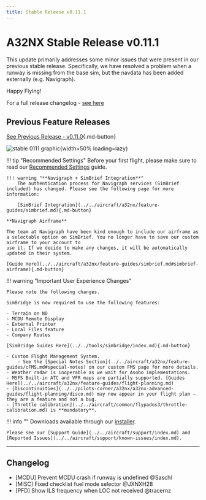 ```yaml
---
title: Stable Release v0.11.1
---
```


[//]: # (<link rel="stylesheet" href="../../stylesheets/toc-tables.css">)

# A32NX Stable Release v0.11.1

This update primarily addresses some minor issues that were present in our previous stable release. Specifically, we have resolved a problem when a runway is missing from the
base sim, but the navdata has been added externally (e.g. Navigraph).

Happy Flying!

For a full release changelog - [see here](#changelog)

## Previous Feature Releases

[See Previous Release - v0.11.0](v0110.md){.md-button}

![stable 0111 graphic](../assets/0.11.0_graphic_op.png){width=50% loading=lazy}

!!! tip "Recommended Settings"
    Before your first flight, please make sure to read our [Recommended Settings](../../aircraft/install/settings.md) guide.

    !!! warning "**Navigraph + SimBrief Integration**"
        The authentication process for Navigraph services (SimBrief included) has changed. Please see the following page for more information:

        [SimBrief Integration](../../aircraft/a32nx/feature-guides/simbrief.md){.md-button}

    **Navigraph Airframe**

    The team at Navigraph have been kind enough to include our airframe as a selectable option on SimBrief. You no longer have to save our custom airframe to your account to 
    use it. If we decide to make any changes, it will be automatically updated in their system.

    [Guide Here](../../aircraft/a32nx/feature-guides/simbrief.md#simbrief-airframe){.md-button}

!!! warning "Important User Experience Changes"

    Please note the following changes.

    SimBridge is now required to use the following features:

    - Terrain on ND 
    - MCDU Remote Display
    - External Printer
    - Local Files feature
    - Company Routes

    [SimBridge Guides Here](../../tools/simbridge/index.md){.md-button}

    - Custom Flight Management System.
        - See the [Special Notes Section](../../aircraft/a32nx/feature-guides/cFMS.md#special-notes) on our custom FMS page for more details.
    - Weather radar is inoperable as we wait for Asobo implementations.
    - MSFS Built-in ATC and VFR maps are partially supported. [Guides Here](../../aircraft/a32nx/feature-guides/flight-planning.md)
    - [Discontinuities](../../pilots-corner/a32nx/a32nx-advanced-guides/flight-planning/disco.md) may now appear in your flight plan — they are a feature and not a bug.
    - [Throttle calibration](../../aircraft/common/flypados3/throttle-calibration.md) is **mandatory**.

!!! info ""
    Downloads available through our [installer](../../aircraft/install/installation.md).

    Please see our [Support Guide](../../aircraft/support/index.md) and [Reported Issues](../../aircraft/support/known-issues/index.md).

---

## Changelog

- [MCDU] Prevent MCDU crash if runway is undefined @Saschl
- [MISC] Fixed checklist fuel mode selector @JXNXH28
- [PFD] Show ILS frequency when LOC not received @tracernz